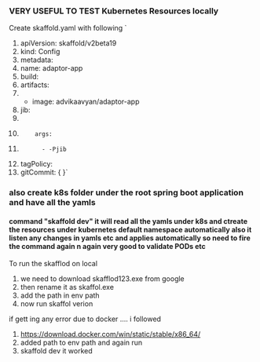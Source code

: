 ### VERY USEFUL TO TEST Kubernetes Resources locally ###

Create skaffold.yaml with following
`
1. apiVersion: skaffold/v2beta19
2. kind: Config
3. metadata:
4. name: adaptor-app
5. build:
6. artifacts:
7. - image: advikaavyan/adaptor-app
8. jib:
9. 
10.         args:
11.           - -Pjib
12. tagPolicy:
13. gitCommit: { }`

### also create k8s folder under the root spring boot application and have all the yamls
#### command "skaffold dev" it will read all the yamls under k8s and ctreate the resources under kubernetes default namespace automatically also it listen any changes in yamls etc and applies automatically so need to fire the command again n again very good to validate PODs etc

To run the skafflod on local 
1. we need to download skafflod123.exe from google 
2. then rename it as skaffol.exe
3. add the path in env path 
4. now run skaffol verion

if gett ing any error due to docker .... i followed 
1. https://download.docker.com/win/static/stable/x86_64/
2. added path to env path and again run
3. skaffold dev it worked 